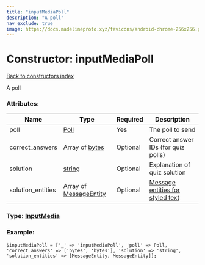 ```yaml
---
title: "inputMediaPoll"
description: "A poll"
nav_exclude: true
image: https://docs.madelineproto.xyz/favicons/android-chrome-256x256.png
---
```

# Constructor: inputMediaPoll  
[Back to constructors index](/API_docs/constructors/index.html)



A poll

### Attributes:

| Name     |    Type       | Required | Description |
|----------|---------------|----------|-------------|
|poll|[Poll](/API_docs/types/Poll.html) | Yes|The poll to send|
|correct\_answers|Array of [bytes](/API_docs/types/bytes.html) | Optional|Correct answer IDs (for quiz polls)|
|solution|[string](/API_docs/types/string.html) | Optional|Explanation of quiz solution|
|solution\_entities|Array of [MessageEntity](/API_docs/types/MessageEntity.html) | Optional|[Message entities for styled text](https://core.telegram.org/api/entities)|



### Type: [InputMedia](/API_docs/types/InputMedia.html)


### Example:

```
$inputMediaPoll = ['_' => 'inputMediaPoll', 'poll' => Poll, 'correct_answers' => ['bytes', 'bytes'], 'solution' => 'string', 'solution_entities' => [MessageEntity, MessageEntity]];
```  
